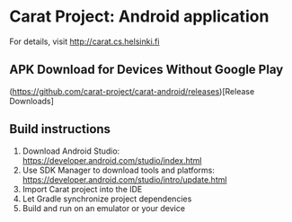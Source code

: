 # Carat Project: Android application

For details, visit http://carat.cs.helsinki.fi

## APK Download for Devices Without Google Play

(https://github.com/carat-project/carat-android/releases)[Release Downloads]

## Build instructions

1. Download Android Studio: https://developer.android.com/studio/index.html
2. Use SDK Manager to download tools and platforms: https://developer.android.com/studio/intro/update.html
3. Import Carat project into the IDE
4. Let Gradle synchronize project dependencies
5. Build and run on an emulator or your device

